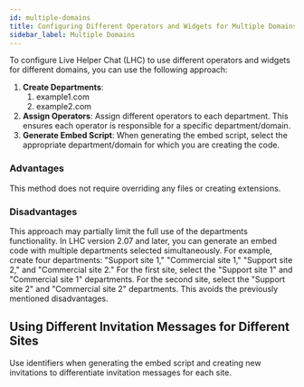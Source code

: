 ```yaml
---
id: multiple-domains
title: Configuring Different Operators and Widgets for Multiple Domains
sidebar_label: Multiple Domains
---
```


To configure Live Helper Chat (LHC) to use different operators and widgets for different domains, you can use the following approach:

1.  **Create Departments**:
    1.  example1.com
    2.  example2.com
2.  **Assign Operators**: Assign different operators to each department. This ensures each operator is responsible for a specific department/domain.
3.  **Generate Embed Script**: When generating the embed script, select the appropriate department/domain for which you are creating the code.

### Advantages

This method does not require overriding any files or creating extensions.

### Disadvantages

This approach may partially limit the full use of the departments functionality. In LHC version 2.07 and later, you can generate an embed code with multiple departments selected simultaneously. For example, create four departments: "Support site 1," "Commercial site 1," "Support site 2," and "Commercial site 2." For the first site, select the "Support site 1" and "Commercial site 1" departments. For the second site, select the "Support site 2" and "Commercial site 2" departments. This avoids the previously mentioned disadvantages.

## Using Different Invitation Messages for Different Sites

Use identifiers when generating the embed script and creating new invitations to differentiate invitation messages for each site.
